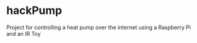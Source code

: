 hackPump
========

Project for controlling a heat pump over the internet using a Raspberry Pi and an IR Toy